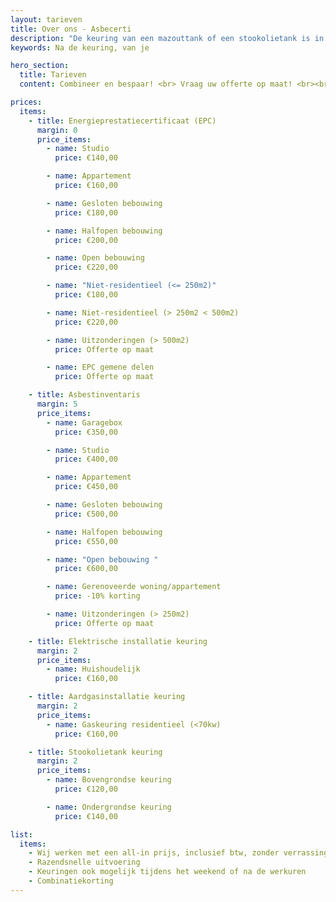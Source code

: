 ```yaml
---
layout: tarieven
title: Over ons - Asbecerti
description: "De keuring van een mazouttank of een stookolietank is in het merendeel van de gevallen verplicht"
keywords: Na de keuring, van je

hero_section:
  title: Tarieven
  content: Combineer en bespaar! <br> Vraag uw offerte op maat! <br><br> <a href="mailto:info@asbecerti.be">info@asbecerti.be</a>

prices:
  items:
    - title: Energieprestatiecertificaat (EPC)
      margin: 0
      price_items:
        - name: Studio
          price: €140,00

        - name: Appartement
          price: €160,00

        - name: Gesloten bebouwing
          price: €180,00

        - name: Halfopen bebouwing
          price: €200,00

        - name: Open bebouwing
          price: €220,00

        - name: "Niet-residentieel (<= 250m2)"
          price: €180,00

        - name: Niet-residentieel (> 250m2 < 500m2)
          price: €220,00

        - name: Uitzonderingen (> 500m2)
          price: Offerte op maat

        - name: EPC gemene delen
          price: Offerte op maat

    - title: Asbestinventaris
      margin: 5
      price_items:
        - name: Garagebox
          price: €350,00

        - name: Studio
          price: €400,00

        - name: Appartement
          price: €450,00

        - name: Gesloten bebouwing
          price: €500,00

        - name: Halfopen bebouwing
          price: €550,00

        - name: "Open bebouwing "
          price: €600,00

        - name: Gerenoveerde woning/appartement
          price: -10% korting

        - name: Uitzonderingen (> 250m2)
          price: Offerte op maat

    - title: Elektrische installatie keuring
      margin: 2
      price_items:
        - name: Huishoudelijk
          price: €160,00

    - title: Aardgasinstallatie keuring
      margin: 2
      price_items:
        - name: Gaskeuring residentieel (<70kw)
          price: €160,00

    - title: Stookolietank keuring
      margin: 2
      price_items:
        - name: Bovengrondse keuring
          price: €120,00

        - name: Ondergrondse keuring
          price: €140,00

list:
  items:
    - Wij werken met een all-in prijs, inclusief btw, zonder verrassingen op het einde van de rit
    - Razendsnelle uitvoering
    - Keuringen ook mogelijk tijdens het weekend of na de werkuren
    - Combinatiekorting
---
```

